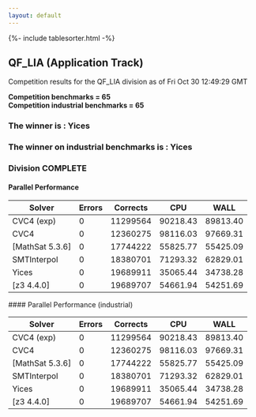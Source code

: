 ```yaml
---
layout: default
---
```

{%- include tablesorter.html -%}

##  QF_LIA (Application Track)

Competition results for the QF_LIA division as of Fri Oct 30 12:49:29 GMT

**Competition benchmarks = 65** 
**<br/>Competition industrial benchmarks = 65** 

###  The winner is : Yices 
###  The winner on industrial benchmarks is : Yices 
### Division COMPLETE
 




#### Parallel Performance
<table id="parallel" class="result sorted">
<thead>
<tr>
<th class="center">Solver</th><th class="center">Errors</th>
<th class="center">Corrects</th>
<th class="center">CPU</th>
<th class="center">WALL</th>
</tr>
</thead>
<tr>
<td>CVC4 (exp)</td>
<td class="right">0</td>
<td class="right">11299564</td>
<td class="right">90218.43</td>
<td class="right">89813.40</td>
</tr>
<tr>
<td>CVC4</td>
<td class="right">0</td>
<td class="right">12360275</td>
<td class="right">98116.03</td>
<td class="right">97669.31</td>
</tr>
<tr>
<td>[MathSat 5.3.6]</td>
<td class="right">0</td>
<td class="right">17744222</td>
<td class="right">55825.77</td>
<td class="right">55425.09</td>
</tr>
<tr>
<td>SMTInterpol</td>
<td class="right">0</td>
<td class="right">18380701</td>
<td class="right">71293.32</td>
<td class="right">62829.01</td>
</tr>
<tr>
<td>Yices</td>
<td class="right">0</td>
<td class="right">19689911</td>
<td class="right">35065.44</td>
<td class="right">34738.28</td>
</tr>
<tr>
<td>[z3 4.4.0]</td>
<td class="right">0</td>
<td class="right">19689707</td>
<td class="right">54661.94</td>
<td class="right">54251.69</td>
</tr>
</table>
#### Parallel Performance (industrial)
<table id="paralleli" class="result sorted">
<thead>
<tr>
<th class="center">Solver</th><th class="center">Errors</th>
<th class="center">Corrects</th>
<th class="center">CPU</th>
<th class="center">WALL</th>
</tr>
</thead>
<tr>
<td>CVC4 (exp)</td>
<td class="right">0</td>
<td class="right">11299564</td>
<td class="right">90218.43</td>
<td class="right">89813.40</td>
</tr>
<tr>
<td>CVC4</td>
<td class="right">0</td>
<td class="right">12360275</td>
<td class="right">98116.03</td>
<td class="right">97669.31</td>
</tr>
<tr>
<td>[MathSat 5.3.6]</td>
<td class="right">0</td>
<td class="right">17744222</td>
<td class="right">55825.77</td>
<td class="right">55425.09</td>
</tr>
<tr>
<td>SMTInterpol</td>
<td class="right">0</td>
<td class="right">18380701</td>
<td class="right">71293.32</td>
<td class="right">62829.01</td>
</tr>
<tr>
<td>Yices</td>
<td class="right">0</td>
<td class="right">19689911</td>
<td class="right">35065.44</td>
<td class="right">34738.28</td>
</tr>
<tr>
<td>[z3 4.4.0]</td>
<td class="right">0</td>
<td class="right">19689707</td>
<td class="right">54661.94</td>
<td class="right">54251.69</td>
</tr>
</table>

